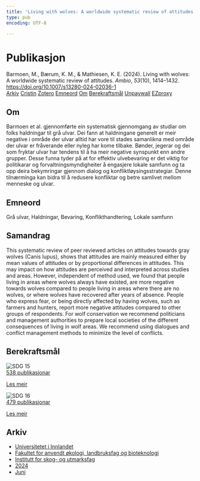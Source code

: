 ```yaml
---
title: 'Living with wolves: A worldwide systematic review of attitudes'
type: pub
encoding: UTF-8

---
```

<h1>Publikasjon</h1>
<article id="csl-bib-container-I74TTPBY" class="csl-bib-container">
  <div class="csl-bib-body"> <div class="csl-entry">Barmoen, M., Bærum, K. M., &#38; Mathiesen, K. E. (2024). Living with wolves: A worldwide systematic review of attitudes. <i>Ambio</i>, <i>53</i>(10), 1414–1432. <a href="https://doi.org/10.1007/s13280-024-02036-1">https://doi.org/10.1007/s13280-024-02036-1</a></div> </div>
  <div class="csl-bib-buttons">
    <a href="#taxonomy-article-I74TTPBY" alt="archive" class="csl-bib-button">Arkiv</a>
    <a href="https://app.cristin.no/results/show.jsf?id=2273525" alt="Cristin" class="csl-bib-button">Cristin</a>
    <a href="http://zotero.org/groups/5881554/items/I74TTPBY" alt="Zotero" class="csl-bib-button">Zotero</a>
    <a href="#keywords-article-I74TTPBY" alt="keywords" class="csl-bib-button">Emneord</a>
    <a href="#about-article-I74TTPBY" alt="about_pub" class="csl-bib-button">Om</a>
    <a href="#sdg-article-I74TTPBY" alt="sdg" class="csl-bib-button">Berekraftsmål</a>
    <a href="https://link.springer.com/content/pdf/10.1007/s13280-024-02036-1.pdf" alt="Unpaywall" class="csl-bib-button">Unpaywall</a>
    <a href="https://link.springer.com/content/pdf/10.1007/s13280-024-02036-1.pdf" alt="EZproxy" class="csl-bib-button">EZproxy</a>
  </div>
  <div id="csl-bib-meta-container-I74TTPBY"></div>
</article>
<div id="csl-bib-meta-I74TTPBY" class="csl-bib-meta">
  <article id="about-article-I74TTPBY" class="about_pub-article">
    <h1>Om</h1>
    Barmoen et al. gjennomførte ein systematisk gjennomgang av studiar om folks haldningar til grå ulvar. Dei fann at haldningane generelt er meir negative i område der ulvar alltid har vore til stades samanlikna med område der ulvar er fråverande eller nyleg har kome tilbake. Bønder, jegerar og dei som fryktar ulvar har tendens til å ha meir negative synspunkt enn andre grupper. Desse funna tyder på at for effektiv ulvebevaring er det viktig for politikarar og forvaltningsmyndigheiter å engasjere lokale samfunn og ta opp deira bekymringar gjennom dialog og konfliktløysingsstrategiar. Denne tilnærminga kan bidra til å redusere konfliktar og betre samlivet mellom menneske og ulvar.
  </article>
  <article id="keywords-article-I74TTPBY" class="keywords-article">
    <h1>Emneord</h1>
    Grå ulvar, Haldningar, Bevaring, Konflikthandtering, Lokale samfunn
  </article>
  <article id="abstract-article-I74TTPBY" class="abstract-article">
    <h1>Samandrag</h1>
    This systematic review of peer reviewed articles on attitudes towards gray wolves (Canis lupus), shows that attitudes are mainly measured either by mean values of attitudes or by proportional differences in attitudes. This may impact on how attitudes are perceived and interpreted across studies and areas. However, independent of method used, we found that people living in areas where wolves always have existed, are more negative towards wolves compared to people living in areas where there are no wolves, or where wolves have recovered after years of absence. People who express fear, or being directly affected by having wolves, such as farmers and hunters, report more negative attitudes compared to other groups of respondents. For wolf conservation we recommend politicians and management authorities to prepare local societies of the different consequences of living in wolf areas. We recommend using dialogues and conflict management methods to minimize the level of conflicts.
  </article>
  <article id="sdg-article-I74TTPBY" class="sdg-article">
    <h1>Berekraftsmål</h1>
    <div class="sdg-container"><div id="sdg15" class="sdg">
        <img src="{{< params subfolder >}}images/sdg/sdg15_nn.png" class="image" alt="SDG 15">
        <div class="sdg-overlay">
          <a href="{{< params subfolder >}}nn/archive/?sdg=15#archive" class="sdg-publication-count"><span>538</span> publikasjonar</a>
          <p><a href="https://fn.no/om-fn/fns-baerekraftsmaal/livet-paa-land?lang=nno-NO" class="sdg-read-more">Les meir</a></p>
        </div>
      </div> <div id="sdg16" class="sdg">
        <img src="{{< params subfolder >}}images/sdg/sdg16_nn.png" class="image" alt="SDG 16">
        <div class="sdg-overlay">
          <a href="{{< params subfolder >}}nn/archive/?sdg=16#archive" class="sdg-publication-count"><span>479</span> publikasjonar</a>
          <p><a href="https://fn.no/om-fn/fns-baerekraftsmaal/fred-rettferdighet-og-velfungerende-institusjoner?lang=nno-NO" class="sdg-read-more">Les meir</a></p>
        </div>
      </div></div>
  </article>
  <article id="taxonomy-article-I74TTPBY" class="taxonomy-article">
    <h1>Arkiv</h1>
    <ul>
      <li><a href="{{< params subfolder >}}nn/archive/?key=3DCRN523">Universitetet i Innlandet</a></li>
      <li><a href="{{< params subfolder >}}nn/archive/?key=T77LXH6D">Fakultet for anvendt økologi, landbruksfag og bioteknologi</a></li>
      <li><a href="{{< params subfolder >}}nn/archive/?key=7TRARPE3">Institutt for skog- og utmarksfag</a></li>
      <li><a href="{{< params subfolder >}}nn/archive/?key=A4XX8HDP">2024</a></li>
      <li><a href="{{< params subfolder >}}nn/archive/?key=7J8SDQWC">Juni</a></li>
    </ul>
  </article>
</div>
